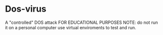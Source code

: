 # Dos-virus
A "controlled" DOS attack FOR EDUCATIONAL PURPOSES
NOTE: do not run it on a personal computer 
use virtual enviroments to test and run.
